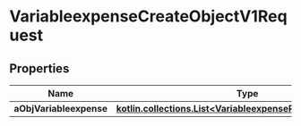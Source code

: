 
# VariableexpenseCreateObjectV1Request

## Properties
Name | Type | Description | Notes
------------ | ------------- | ------------- | -------------
**aObjVariableexpense** | [**kotlin.collections.List&lt;VariableexpenseRequestCompound&gt;**](VariableexpenseRequestCompound.md) |  | 



